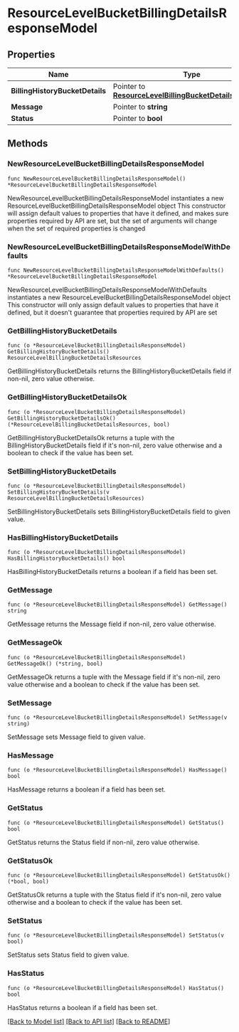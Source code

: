 # ResourceLevelBucketBillingDetailsResponseModel

## Properties

Name | Type | Description | Notes
------------ | ------------- | ------------- | -------------
**BillingHistoryBucketDetails** | Pointer to [**ResourceLevelBillingBucketDetailsResources**](ResourceLevelBillingBucketDetailsResources.md) |  | [optional] 
**Message** | Pointer to **string** |  | [optional] 
**Status** | Pointer to **bool** |  | [optional] 

## Methods

### NewResourceLevelBucketBillingDetailsResponseModel

`func NewResourceLevelBucketBillingDetailsResponseModel() *ResourceLevelBucketBillingDetailsResponseModel`

NewResourceLevelBucketBillingDetailsResponseModel instantiates a new ResourceLevelBucketBillingDetailsResponseModel object
This constructor will assign default values to properties that have it defined,
and makes sure properties required by API are set, but the set of arguments
will change when the set of required properties is changed

### NewResourceLevelBucketBillingDetailsResponseModelWithDefaults

`func NewResourceLevelBucketBillingDetailsResponseModelWithDefaults() *ResourceLevelBucketBillingDetailsResponseModel`

NewResourceLevelBucketBillingDetailsResponseModelWithDefaults instantiates a new ResourceLevelBucketBillingDetailsResponseModel object
This constructor will only assign default values to properties that have it defined,
but it doesn't guarantee that properties required by API are set

### GetBillingHistoryBucketDetails

`func (o *ResourceLevelBucketBillingDetailsResponseModel) GetBillingHistoryBucketDetails() ResourceLevelBillingBucketDetailsResources`

GetBillingHistoryBucketDetails returns the BillingHistoryBucketDetails field if non-nil, zero value otherwise.

### GetBillingHistoryBucketDetailsOk

`func (o *ResourceLevelBucketBillingDetailsResponseModel) GetBillingHistoryBucketDetailsOk() (*ResourceLevelBillingBucketDetailsResources, bool)`

GetBillingHistoryBucketDetailsOk returns a tuple with the BillingHistoryBucketDetails field if it's non-nil, zero value otherwise
and a boolean to check if the value has been set.

### SetBillingHistoryBucketDetails

`func (o *ResourceLevelBucketBillingDetailsResponseModel) SetBillingHistoryBucketDetails(v ResourceLevelBillingBucketDetailsResources)`

SetBillingHistoryBucketDetails sets BillingHistoryBucketDetails field to given value.

### HasBillingHistoryBucketDetails

`func (o *ResourceLevelBucketBillingDetailsResponseModel) HasBillingHistoryBucketDetails() bool`

HasBillingHistoryBucketDetails returns a boolean if a field has been set.

### GetMessage

`func (o *ResourceLevelBucketBillingDetailsResponseModel) GetMessage() string`

GetMessage returns the Message field if non-nil, zero value otherwise.

### GetMessageOk

`func (o *ResourceLevelBucketBillingDetailsResponseModel) GetMessageOk() (*string, bool)`

GetMessageOk returns a tuple with the Message field if it's non-nil, zero value otherwise
and a boolean to check if the value has been set.

### SetMessage

`func (o *ResourceLevelBucketBillingDetailsResponseModel) SetMessage(v string)`

SetMessage sets Message field to given value.

### HasMessage

`func (o *ResourceLevelBucketBillingDetailsResponseModel) HasMessage() bool`

HasMessage returns a boolean if a field has been set.

### GetStatus

`func (o *ResourceLevelBucketBillingDetailsResponseModel) GetStatus() bool`

GetStatus returns the Status field if non-nil, zero value otherwise.

### GetStatusOk

`func (o *ResourceLevelBucketBillingDetailsResponseModel) GetStatusOk() (*bool, bool)`

GetStatusOk returns a tuple with the Status field if it's non-nil, zero value otherwise
and a boolean to check if the value has been set.

### SetStatus

`func (o *ResourceLevelBucketBillingDetailsResponseModel) SetStatus(v bool)`

SetStatus sets Status field to given value.

### HasStatus

`func (o *ResourceLevelBucketBillingDetailsResponseModel) HasStatus() bool`

HasStatus returns a boolean if a field has been set.


[[Back to Model list]](../README.md#documentation-for-models) [[Back to API list]](../README.md#documentation-for-api-endpoints) [[Back to README]](../README.md)


